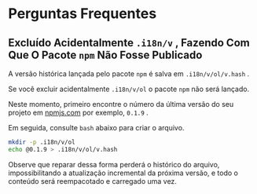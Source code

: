 # Perguntas Frequentes

## Excluído Acidentalmente `.i18n/v` , Fazendo Com Que O Pacote `npm` Não Fosse Publicado

A versão histórica lançada pelo pacote `npm` é salva em `.i18n/v/ol/v.hash` .

Se você excluir acidentalmente `.i18n/v/ol` o pacote `npm` não será lançado.

Neste momento, primeiro encontre o número da última versão do seu projeto em [npmjs.com](//npmjs.com) por exemplo, `0.1.9` .

Em seguida, consulte `bash` abaixo para criar o arquivo.

```bash
mkdir -p .i18n/v/ol
echo @0.1.9 > .i18n/v/ol/v.hash
```

Observe que reparar dessa forma perderá o histórico do arquivo, impossibilitando a atualização incremental da próxima versão, e todo o conteúdo será reempacotado e carregado uma vez.